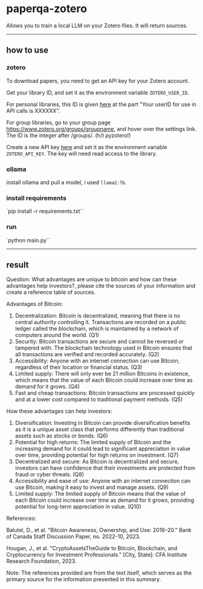 # paperqa-zotero
Allows you to train a local LLM on your Zotero files. It will return sources.

---

## how to use
### zotero
To download papers, you need to get an API key for your Zotero account.

Get your library ID, and set it as the environment variable `ZOTERO_USER_ID`.

For personal libraries, this ID is given [here](https://www.zotero.org/settings/keys) at the part "Your userID for use in API calls is XXXXXX".

For group libraries, go to your group page https://www.zotero.org/groups/groupname, and hover over the settings link. The ID is the integer after /groups/. (h/t pyzotero!)

Create a new API key [here](https://www.zotero.org/settings/keys/new) and set it as the environment variable `ZOTERO_API_KEY`.
The key will need read access to the library.

### ollama
install ollama and pull a model, i used `llama2:7b`.

### install requirements

`pip install -r requirements.txt``

### run
`python main.py``

---

## result
Question: What advantages are unique to bitcoin and how can these advantages help investors?, please cite the sources of your information and create a reference table of sources.

Advantages of Bitcoin:

1. Decentralization: Bitcoin is decentralized, meaning that there is no central authority controlling it. Transactions are recorded on a public ledger called the blockchain, which is maintained by a network of computers around the world. (Q1)
2. Security: Bitcoin transactions are secure and cannot be reversed or tampered with. The blockchain technology used in Bitcoin ensures that all transactions are verified and recorded accurately. (Q2)
3. Accessibility: Anyone with an internet connection can use Bitcoin, regardless of their location or financial status. (Q3)
4. Limited supply: There will only ever be 21 million Bitcoins in existence, which means that the value of each Bitcoin could increase over time as demand for it grows. (Q4)
5. Fast and cheap transactions: Bitcoin transactions are processed quickly and at a lower cost compared to traditional payment methods. (Q5)

How these advantages can help investors:

1. Diversification: Investing in Bitcoin can provide diversification benefits as it is a unique asset class that performs differently than traditional assets such as stocks or bonds. (Q6)
2. Potential for high returns: The limited supply of Bitcoin and the increasing demand for it could lead to significant appreciation in value over time, providing potential for high returns on investment. (Q7)
3. Decentralized and secure: As Bitcoin is decentralized and secure, investors can have confidence that their investments are protected from fraud or cyber threats. (Q8)
4. Accessibility and ease of use: Anyone with an internet connection can use Bitcoin, making it easy to invest and manage assets. (Q9)
5. Limited supply: The limited supply of Bitcoin means that the value of each Bitcoin could increase over time as demand for it grows, providing potential for long-term appreciation in value. (Q10)

References:

Balutel, D., et al. "Bitcoin Awareness, Ownership, and Use: 2016–20." Bank of Canada Staff Discussion Paper, no. 2022-10, 2023.

Hougan, J., et al. "CryptoAssetsTheGuide to Bitcoin, Blockchain, and Cryptocurrency for Investment Professionals." [City, State]: CFA Institute Research Foundation, 2023.

Note: The references provided are from the text itself, which serves as the primary source for the information presented in this summary.